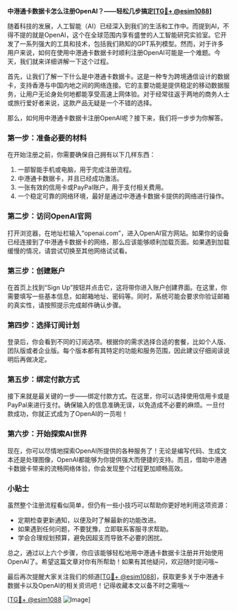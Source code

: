 **中港通卡数据卡怎么注册OpenAI？——轻松几步搞定[[TG💪+ @esim1088](https://t.me/s/esim1088)]**

随着科技的发展，人工智能（AI）已经深入到我们的生活和工作中。而提到AI，不得不提的就是OpenAI，这个在全球范围内享有盛誉的人工智能研究实验室。它开发了一系列强大的工具和技术，包括我们熟知的GPT系列模型。然而，对于许多用户来说，如何在使用中港通卡数据卡时顺利注册OpenAI可能是一个难题。今天，我们就来详细讲解一下这个过程。

首先，让我们了解一下什么是中港通卡数据卡。这是一种专为跨境通信设计的数据卡，支持香港与中国内地之间的网络连接。它的主要功能是提供稳定的移动数据服务，让用户无论身处何地都能享受高速上网体验。对于经常往返于两地的商务人士或旅行爱好者来说，这款产品无疑是一个不错的选择。

那么，如何用中港通卡数据卡注册OpenAI呢？接下来，我们将一步步为你解答。

### 第一步：准备必要的材料

在开始注册之前，你需要确保自己拥有以下几样东西：
1. 一部智能手机或电脑，用于完成注册流程。
2. 中港通卡数据卡，并且已经成功激活。
3. 一张有效的信用卡或PayPal账户，用于支付相关费用。
4. 一个稳定可靠的网络环境，最好是通过中港通卡数据卡提供的网络进行操作。

### 第二步：访问OpenAI官网

打开浏览器，在地址栏输入“openai.com”，进入OpenAI官方网站。如果你的设备已经连接到了中港通卡数据卡的网络，那么应该能够顺利加载页面。如果遇到加载缓慢的情况，请尝试切换至其他网络试试看。

### 第三步：创建账户

在首页上找到“Sign Up”按钮并点击它，这将带你进入账户创建界面。在这里，你需要填写一些基本信息，如邮箱地址、密码等。同时，系统可能会要求你验证邮箱的真实性，请按照提示完成邮件确认步骤。

### 第四步：选择订阅计划

登录后，你会看到不同的订阅选项。根据你的需求选择合适的套餐，比如个人版、团队版或者企业版。每个版本都有其特定的功能和服务范围，因此建议仔细阅读说明后再做决定。

### 第五步：绑定付款方式

接下来就是最关键的一步——绑定付款方式。在这里，你可以选择使用信用卡或是PayPal来进行支付。确保输入的信息准确无误，以免造成不必要的麻烦。一旦付款成功，你就正式成为了OpenAI的一员啦！

### 第六步：开始探索AI世界

现在，你可以尽情地探索OpenAI所提供的各种服务了！无论是编写代码、生成文本还是处理图像，OpenAI都能够为你提供强大而便捷的支持。而且，借助中港通卡数据卡带来的流畅网络体验，你会发现整个过程更加顺畅高效。

### 小贴士

虽然整个注册流程看似简单，但仍有一些小技巧可以帮助你更好地利用这项资源：
- 定期检查更新通知，以便及时了解最新的功能改进。
- 如果遇到任何问题，不要犹豫，立即联系客服寻求帮助。
- 学会合理规划预算，避免因超支而导致不必要的困扰。

总之，通过以上六个步骤，你应该能够轻松地用中港通卡数据卡注册并开始使用OpenAI了。希望这篇文章对你有所帮助！如果有其他疑问，欢迎随时提问哦~

最后再次提醒大家关注我们的频道[[TG💪+ @esim1088](https://t.me/s/esim1088)]，获取更多关于中港通卡数据卡以及OpenAI的相关资讯吧！记得收藏本文以备不时之需哦～ 

[[TG💪+ @esim1088](https://t.me/s/esim1088) ![Image](https://i.postimg.cc/4NQfJmqS/Snipaste-2025-05-13-00-14-12.png)]